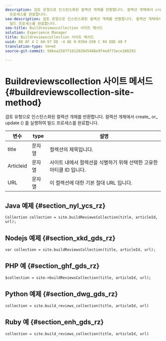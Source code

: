 ```yaml
---
description: 검토 유형으로 인스턴스화된 컬렉션 개체를 반환합니다. 컬렉션 개체에서 create_ or_ update () 를 실행하여 빌드
  프로세스를 완료합니다.
seo-description: 검토 유형으로 인스턴스화된 컬렉션 개체를 반환합니다. 컬렉션 개체에서 create_ or_ update () 를 실행하여
  빌드 프로세스를 완료합니다.
seo-title: Buildreviewscollection 사이트 메서드
solution: Experience Manager
title: Buildreviewscollection 사이트 메서드
uuid: 88 AF 4 C 68-57 DE -4 AE 9-9394-550 C 94 EDE 48 F
translation-type: tm+mt
source-git-commit: 566ea2587f101202045488e9f4edf73ece100293

---
```



# Buildreviewscollection 사이트 메서드{#buildreviewscollection-site-method}

검토 유형으로 인스턴스화된 컬렉션 개체를 반환합니다. 컬렉션 개체에서 create_ or_ update () 를 실행하여 빌드 프로세스를 완료합니다.

| 변수 | type | 설명 |
|--- |--- |--- |
| title | 문자열 | 컬렉션의 제목입니다. |
| Articleid | 문자열 | 사이트 내에서 컬렉션을 식별하기 위해 선택한 고유한 아티클 ID 입니다. |
| URL | 문자열 | 이 컬렉션에 대한 기본 절대 URL 입니다. |


## Java 예제 {#section_nyl_ycs_rz}

```
Collection collection = site.buildReviewsCollection(title, articleId, url); 
```

## Nodejs 예제 {#section_xkd_gds_rz}

```
var collection = site.buildReviewsCollection(title, articleId, url); 
```

## PHP 예 {#section_ghf_gds_rz}

```
$collection = site->buildReviewsCollection(title, articleId, url); 
```

## Python 예제 {#section_dwg_gds_rz}

```
collection = site.build_reviews_collection(title, articleId, url) 
```

## Ruby 예 {#section_enh_gds_rz}

```
collection = site.build_reviews_collection(title, articleId, url) 
```

